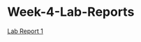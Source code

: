 # Week-4-Lab-Reports
[Lab Report 1](https://Andrewphanguyen.github.io/Week-4-Lab-Reports/Week-4-Lab-Reports.html) 
